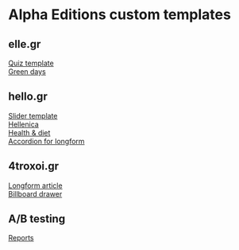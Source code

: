 # Alpha Editions custom templates

## elle.gr

[Quiz template](https://alpha-editions.github.io/custom-templates/el-quiz)\
[Green days](https://alpha-editions.github.io/custom-templates/el-greendays)

## hello.gr

[Slider template](https://alpha-editions.github.io/custom-templates/hl-slider)\
[Hellenica](https://alpha-editions.github.io/custom-templates/hl-hellenica)\
[Health & diet](https://alpha-editions.github.io/custom-templates/hl-healthdiet)\
[Accordion for longform](https://alpha-editions.github.io/custom-templates/hl-accordion)

## 4troxoi.gr

[Longform article](https://alpha-editions.github.io/custom-templates/4t-longform)\
[Billboard drawer](https://alpha-editions.github.io/custom-templates/4t-billboard)

## A/B testing

[Reports](https://alpha-editions.github.io/custom-templates/ab-reports)